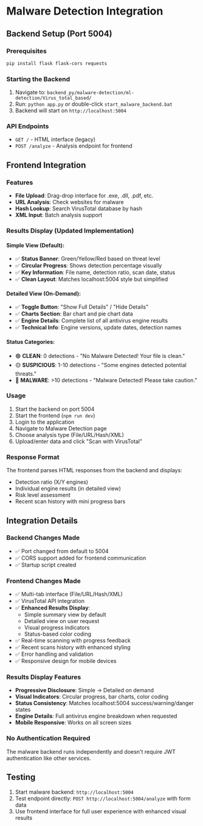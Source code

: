 # Malware Detection Integration

## Backend Setup (Port 5004)

### Prerequisites
```bash
pip install flask flask-cors requests
```

### Starting the Backend
1. Navigate to: `backend_py/malware-detection/ml-detection/Virus_total_based/`
2. Run: `python app.py` or double-click `start_malware_backend.bat`
3. Backend will start on `http://localhost:5004`

### API Endpoints
- `GET /` - HTML interface (legacy)
- `POST /analyze` - Analysis endpoint for frontend

## Frontend Integration

### Features
- **File Upload**: Drag-drop interface for .exe, .dll, .pdf, etc.
- **URL Analysis**: Check websites for malware
- **Hash Lookup**: Search VirusTotal database by hash
- **XML Input**: Batch analysis support

### Results Display (Updated Implementation)

#### **Simple View (Default):**
- ✅ **Status Banner**: Green/Yellow/Red based on threat level
- ✅ **Circular Progress**: Shows detection percentage visually
- ✅ **Key Information**: File name, detection ratio, scan date, status
- ✅ **Clean Layout**: Matches localhost:5004 style but simplified

#### **Detailed View (On-Demand):**
- ✅ **Toggle Button**: "Show Full Details" / "Hide Details"
- ✅ **Charts Section**: Bar chart and pie chart data
- ✅ **Engine Details**: Complete list of all antivirus engine results
- ✅ **Technical Info**: Engine versions, update dates, detection names

#### **Status Categories:**
- 🟢 **CLEAN**: 0 detections - "No Malware Detected! Your file is clean."
- 🟡 **SUSPICIOUS**: 1-10 detections - "Some engines detected potential threats."
- 🔴 **MALWARE**: >10 detections - "Malware Detected! Please take caution."

### Usage
1. Start the backend on port 5004
2. Start the frontend (`npm run dev`)
3. Login to the application
4. Navigate to Malware Detection page
5. Choose analysis type (File/URL/Hash/XML)
6. Upload/enter data and click "Scan with VirusTotal"

### Response Format
The frontend parses HTML responses from the backend and displays:
- Detection ratio (X/Y engines)
- Individual engine results (in detailed view)
- Risk level assessment
- Recent scan history with mini progress bars

## Integration Details

### Backend Changes Made
- ✅ Port changed from default to 5004
- ✅ CORS support added for frontend communication
- ✅ Startup script created

### Frontend Changes Made  
- ✅ Multi-tab interface (File/URL/Hash/XML)
- ✅ VirusTotal API integration
- ✅ **Enhanced Results Display**:
  - Simple summary view by default
  - Detailed view on user request
  - Visual progress indicators
  - Status-based color coding
- ✅ Real-time scanning with progress feedback
- ✅ Recent scans history with enhanced styling
- ✅ Error handling and validation
- ✅ Responsive design for mobile devices

### Results Display Features
- **Progressive Disclosure**: Simple → Detailed on demand
- **Visual Indicators**: Circular progress, bar charts, color coding
- **Status Consistency**: Matches localhost:5004 success/warning/danger states
- **Engine Details**: Full antivirus engine breakdown when requested
- **Mobile Responsive**: Works on all screen sizes

### No Authentication Required
The malware backend runs independently and doesn't require JWT authentication like other services.

## Testing
1. Start malware backend: `http://localhost:5004`
2. Test endpoint directly: `POST http://localhost:5004/analyze` with form data
3. Use frontend interface for full user experience with enhanced visual results
